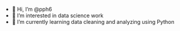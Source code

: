 - 👋 Hi, I’m @pph6
- 👀 I’m interested in data science work
- 🌱 I’m currently learning data cleaning and analyzing using Python

<!---
pph6/pph6 is a ✨ special ✨ repository because its `README.md` (this file) appears on your GitHub profile.
You can click the Preview link to take a look at your changes.
--->
